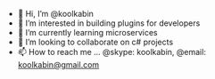 - 👋 Hi, I’m @koolkabin
- 👀 I’m interested in building plugins for developers
- 🌱 I’m currently learning microservices
- 💞️ I’m looking to collaborate on c# projects
- 📫 How to reach me ... @skype: koolkabin, @email: koolkabin@gmail.com

<!---
koolkabin/koolkabin is a ✨ special ✨ repository because its `README.md` (this file) appears on your GitHub profile.
You can click the Preview link to take a look at your changes.
--->
